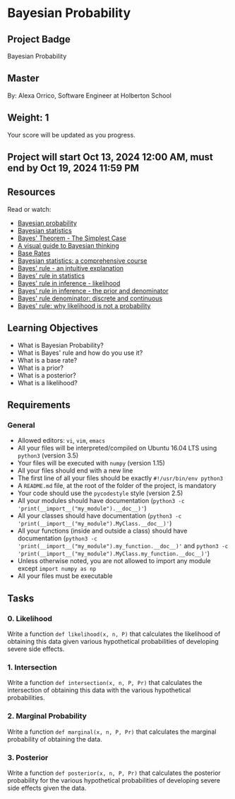# Bayesian Probability

## Project Badge
Bayesian Probability

## Master
By: Alexa Orrico, Software Engineer at Holberton School

## Weight: 1
Your score will be updated as you progress.

## Project will start Oct 13, 2024 12:00 AM, must end by Oct 19, 2024 11:59 PM

## Resources
Read or watch:
- [Bayesian probability](https://en.wikipedia.org/wiki/Bayesian_probability)
- [Bayesian statistics](https://en.wikipedia.org/wiki/Bayesian_statistics)
- [Bayes' Theorem - The Simplest Case](https://www.youtube.com/watch?v=HZGCoVF3YvM)
- [A visual guide to Bayesian thinking](https://www.youtube.com/watch?v=BrK7X_XlGB8)
- [Base Rates](https://en.wikipedia.org/wiki/Base_rate)
- [Bayesian statistics: a comprehensive course](https://www.youtube.com/playlist?list=PL5-da3qGB5ICeMbQuqbbCOQWcS6OYBr5A)
- [Bayes' rule - an intuitive explanation](https://www.youtube.com/watch?v=r_Ld7Vy7aSA)
- [Bayes' rule in statistics](https://www.youtube.com/watch?v=eDIHxMaepDE)
- [Bayes' rule in inference - likelihood](https://www.youtube.com/watch?v=BrK7X_XlGB8&t=1s)
- [Bayes' rule in inference - the prior and denominator](https://www.youtube.com/watch?v=HZGCoVF3YvM&t=1s)
- [Bayes' rule denominator: discrete and continuous](https://www.youtube.com/watch?v=r_Ld7Vy7aSA&t=1s)
- [Bayes' rule: why likelihood is not a probability](https://www.youtube.com/watch?v=eDIHxMaepDE&t=1s)

## Learning Objectives
- What is Bayesian Probability?
- What is Bayes' rule and how do you use it?
- What is a base rate?
- What is a prior?
- What is a posterior?
- What is a likelihood?

## Requirements
### General
- Allowed editors: `vi`, `vim`, `emacs`
- All your files will be interpreted/compiled on Ubuntu 16.04 LTS using `python3` (version 3.5)
- Your files will be executed with `numpy` (version 1.15)
- All your files should end with a new line
- The first line of all your files should be exactly `#!/usr/bin/env python3`
- A `README.md` file, at the root of the folder of the project, is mandatory
- Your code should use the `pycodestyle` style (version 2.5)
- All your modules should have documentation (`python3 -c 'print(__import__("my_module").__doc__)'`)
- All your classes should have documentation (`python3 -c 'print(__import__("my_module").MyClass.__doc__)'`)
- All your functions (inside and outside a class) should have documentation (`python3 -c 'print(__import__("my_module").my_function.__doc__)'` and `python3 -c 'print(__import__("my_module").MyClass.my_function.__doc__)'`)
- Unless otherwise noted, you are not allowed to import any module except `import numpy as np`
- All your files must be executable

## Tasks
### 0. Likelihood
Write a function `def likelihood(x, n, P)` that calculates the likelihood of obtaining this data given various hypothetical probabilities of developing severe side effects.

### 1. Intersection
Write a function `def intersection(x, n, P, Pr)` that calculates the intersection of obtaining this data with the various hypothetical probabilities.

### 2. Marginal Probability
Write a function `def marginal(x, n, P, Pr)` that calculates the marginal probability of obtaining the data.

### 3. Posterior
Write a function `def posterior(x, n, P, Pr)` that calculates the posterior probability for the various hypothetical probabilities of developing severe side effects given the data.
